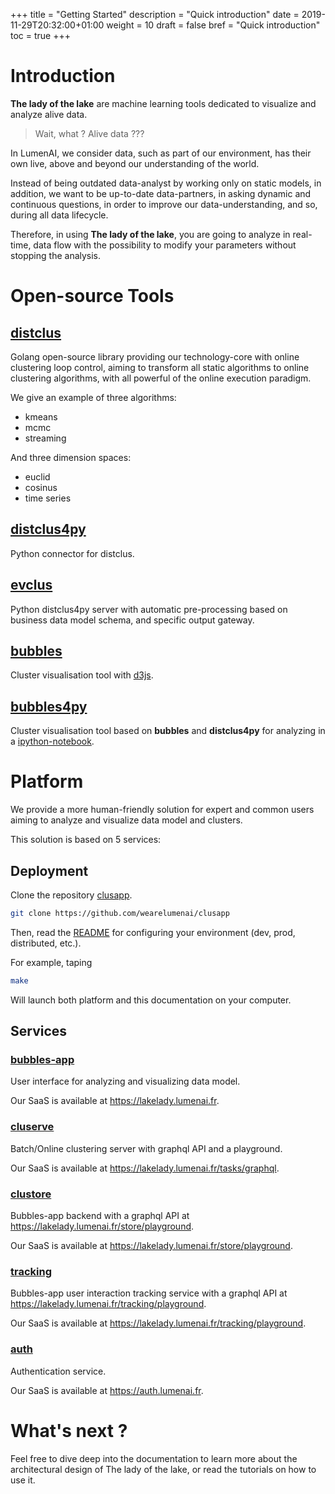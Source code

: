 +++
title = "Getting Started"
description = "Quick introduction"
date = 2019-11-29T20:32:00+01:00
weight = 10
draft = false
bref = "Quick introduction"
toc = true
+++

[github]: /github-logo.png

# Introduction

**The lady of the lake** are machine learning tools dedicated to visualize and analyze alive data.

> Wait, what ? Alive data ???

In LumenAI, we consider data, such as part of our environment, has their own live, above and beyond our understanding of the world.

Instead of being outdated data-analyst by working only on static models, in addition, we want to be up-to-date data-partners, in asking dynamic and continuous questions, in order to improve our data-understanding, and so, during all data lifecycle.

Therefore, in using **The lady of the lake**, you are going to analyze in real-time, data flow with the possibility to modify your parameters without stopping the analysis.

# Open-source Tools

## [distclus](https://github.com/wearelumenai/distclus)

Golang open-source library providing our technology-core with online clustering loop control, aiming to transform all static algorithms to online clustering algorithms, with all powerful of the online execution paradigm.

We give an example of three algorithms:
- kmeans
- mcmc
- streaming

And three dimension spaces:
- euclid
- cosinus
- time series

## [distclus4py](https://github.com/wearelumenai/distclus4py)

Python connector for distclus.

## [evclus](https://github.com/wearelumenai/evclus)

Python distclus4py server with automatic pre-processing based on business data model schema, and specific output gateway.

## [bubbles](https://github.com/wearelumenai/bubbles)

Cluster visualisation tool with [d3js](https://d3js.org/).

## [bubbles4py](https://github.com/wearelumenai/bubbles4py)

Cluster visualisation tool based on **bubbles** and **distclus4py** for analyzing in a [ipython-notebook](https://jupyter.org/).

# Platform

We provide a more human-friendly solution for expert and common users aiming to analyze and visualize data model and clusters.

This solution is based on 5 services:

## Deployment

Clone the repository [clusapp](https://github.com/wearelumenai/clusapp).

```bash
git clone https://github.com/wearelumenai/clusapp
```

Then, read the [README](https://github.com/wearelumenai/clusapp/blob/master/README.md) for configuring your environment (dev, prod, distributed, etc.).

For example, taping

```bash
make
```

Will launch both platform and this documentation on your computer.

## Services

### [bubbles-app](https://github.com/wearelumenai/bubbles-app)

User interface for analyzing and visualizing data model.

Our SaaS is available at https://lakelady.lumenai.fr.

### [cluserve](https://github.com/wearelumenai/cluserve)

Batch/Online clustering server with graphql API and a playground.

Our SaaS is available at https://lakelady.lumenai.fr/tasks/graphql.

### [clustore](https://github.com/wearelumenai/clustore)

Bubbles-app backend with a graphql API at https://lakelady.lumenai.fr/store/playground.

Our SaaS is available at https://lakelady.lumenai.fr/store/playground.

### [tracking](https://github.com/wearelumenai/tracking)

Bubbles-app user interaction tracking service with a graphql API at https://lakelady.lumenai.fr/tracking/playground.

Our SaaS is available at https://lakelady.lumenai.fr/tracking/playground.

### [auth](https://github.com/wearelumenai/auth)

Authentication service.

Our SaaS is available at https://auth.lumenai.fr.

# What's next ?

Feel free to dive deep into the documentation to learn more about the architectural
design of The lady of the lake, or read the tutorials on how to use it.
